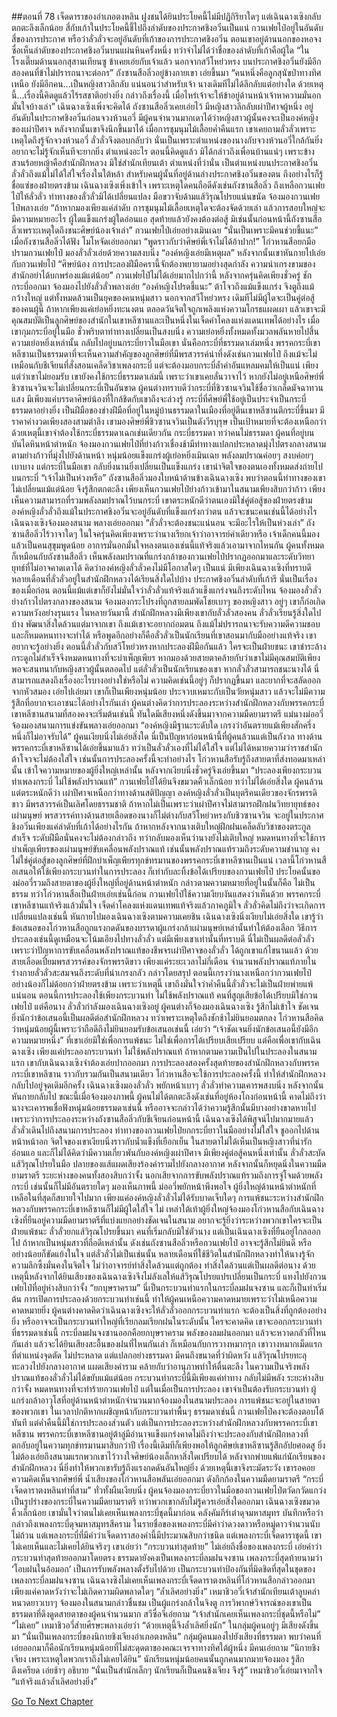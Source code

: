 ##ตอนที่ 78 เจ็ดดาราของอำเภอตงหลิน
ฝูงชนได้ยินประโยคนี้ไม่มีปฏิกิริยาใดๆ แต่เฉินฉางเซิงกลับตกตะลึงเล็กน้อย สี่กับเก้าในประโยคนี้ชี้ไปถึงลำดับของประกาศชิงอวิ๋นเป็นแน่ กวนเฟยไป๋อยู่ในอันดับสี่ของการประกาศ หรือว่าลั่วลั่วจะอยู่อันดับที่เก้าของการประกาศชิงอวิ๋น ตอนเขาอยู่ด้านนอกของหอจงซื่อเห็นลำดับของประกาศชิงอวิ๋นบนแผ่นหินครั้งหนึ่ง ทว่าจำไม่ได้ว่าชื่อของลำดับที่เก้าคือผู้ใด
“ในโรงเตี๊ยมด้านนอกสุสานเทียนซู ข้าเคยเอ่ยกับเจ้าแล้ว นอกจากสวีโหย่วหรง บนประกาศชิงอวิ๋นยังมีอีกสองคนที่ข้าไม่ปรารถนาจะต่อกร”
ถังซานสือลิ่วอยู่ข้างกายเขา เอ่ยขึ้นมา “คนหนึ่งคือลูกสุนัขป่าทางทิศเหนือ ยังมีอีกคน...เป็นหญิงสาวลึกลับ แน่นอนว่าสำหรับเจ้า นางเดิมทีไม่ได้ลึกลับแต่อย่างใด ด้วยเหตุนี้...เรื่องนี้คิดดูแล้วไร้รสชาติอย่างยิ่ง กล่าวถึงเรื่องนี้ เมื่อไหร่เจ้าจะให้ข้าอยู่ด้านหน้าเจ้าหาความมั่นอกมั่นใจบ้างเล่า”
เฉินฉางเซิงเพิ่งจะคิดได้ ถังซานสือลิ่วเคยเอ่ยไว้ มีหญิงสาวลึกลับเผ่าปีศาจผู้หนึ่ง อยู่อันดับในประกาศชิงอวิ๋นก่อนจวงห้วนอวี่ มีผู้คนจำนวนมากเดาได้ว่าหญิงสาวผู้นั้นคงจะเป็นองค์หญิงของเผ่าปีศาจ หลังจากนั้นเขาจึงนึกขึ้นมาได้ เมื่อการชุมนุมไม้เลื้อยค่ำคืนแรก เขาเคยถามลั่วลั่วเพราะเหตุใดถึงรู้จักจวงห้วนอวี่ ลั่วลั่วจึงตอบกลับว่า นั่นเป็นเพราะตำแหน่งของนางกับจวงห้วนอวี่ใกล้กันยิ่ง อยากจะไม่รู้จักเห็นทีจะยากยิ่ง
ตำแหน่งอะไร ตอนนี้คิดดูแล้ว มิได้กล่าวถึงเพื่อนบ้านแน่ๆ เพราะข้างสวนร้อยหญ้าคือสำนักฝึกหลวง มิใช่สำนักเทียนเต้า
ตำแหน่งที่ว่านั่น เป็นตำแหน่งบนประกาศชิงอวิ๋น
ลั่วลั่วถึงแม้ไม่ได้ใส่ใจเรื่องในใต้หล้า สำหรับคนผู้นั้นที่อยู่ด้านล่างประกาศชิงอวิ๋นของตน ถึงอย่างไรก็รู้ชื่อแซ่ของฝ่ายตรงข้าม
เฉินฉางเซิงเพิ่งเข้าใจ เพราะเหตุใดคนถือดีดังเช่นถังซานสือลิ่ว ถึงเหลือกวนเฟยไป๋ให้ลั่วลั่ว
ท่าทางของลั่วลั่วมิได้เปลี่ยนแปลง มือขวาจับด้ามแส้วิรุณโปรยแน่นขนัด จ้องมองกวนเฟยไป๋พลางเอ่ย “ถ้าหากมองเพียงแค่ลำดับ การชุมนุมไม้เลื้อยเหตุใดจะต้องจัดด้วยเล่า แล้วการสอบใหญ่จะมีความหมายอะไร ผู้ใดแข็งแกร่งผู้ใดอ่อนแอ สุดท้ายแล้วยังคงต้องต่อสู้ มิเช่นนั้นก่อนหน้านี้ถังซานสือลิ่วเพราะเหตุใดถึงชนะศิษย์น้องเจ้าเล่า”
กวนเฟยไป๋เอ่ยอย่างเมินเฉย “นั่นเป็นเพราะมีคนช่วยชี้แนะ”
เมื่อถังซานสือลิ่วได้ฟัง โมโหจัดเอ่ยออกมา “พูดราวกับว่าศิษย์พี่เจ้าไม่ได้อ้าปาก!”
โก่วหานสือยกมือปรามกวนเฟยไป๋ มองลั่วลั่วเอ่ยด้วยความสงบนิ่ง “องค์หญิงเอ่ยมีเหตุผล”
หลังจากนั้นเขาหันกายไปเอ่ยกับกวนเฟยไป๋ “ศิษย์น้อง การประลองฝีมือครานี้จักต้องพยายามอย่างสุดกำลัง ความน่าเกรงขามของสำนักอย่าได้บกพร่องแม้แต่น้อย”
กวนเฟยไป๋ไม่ได้เอ่ยมากไปกว่านี้ หลังจากครุ่นคิดเพียงชั่วครู่ ชักกระบี่ออกมา จ้องมองไปยังลั่วลั่วพลางเอ่ย “องค์หญิงโปรดชี้แนะ”
ต้าโจวถึงแม้แข็งแกร่ง จิงตูถึงแม้กว้างใหญ่ แต่ทั้งหมดล้วนเป็นยุคของคนหนุ่มสาว นอกจากสวีโหย่วหรง เดิมทีไม่มีผู้ใดจะเป็นคู่ต่อสู้ของคนผู้นี้ ถ้าหากเพียงแค่เย่อหยิ่งทะนงตน ตลอดวันจิตใจถูกเพลิงแห่งความโกรธแผดเผา แล้วเขาจะมีคุณสมบัติเป็นลูกศิษย์ของสำนักในเขาหลีซานและเป็นหนึ่งในเจ็ดคำโคลงแห่งแดนเทพได้อย่างไร
เมื่อเขากุมกระบี่อยู่ในมือ ชั่วพริบตาท่าทางเปลี่ยนเป็นสงบนิ่ง ความเย่อหยิ่งทั้งหมดทั้งมวลพลันหายไปสิ้น
ความเย่อหยิ่งเหล่านั้น กลับไปอยู่บนกระบี่ยาวในมือเขา
นั่นคือกระบี่ที่ธรรมดาเล่มหนึ่ง
พรรคกระบี่เขาหลีซานเป็นธรรมดาที่จะเห็นความสำคัญของลูกศิษย์ที่มีพรสวรรค์น่าทึ่งดังเช่นกวนเฟยไป๋ ถึงแม้จะไม่เหมือนกับชีเจียนที่สั่งสอนเคล็ดวิชาเพลงกระบี่ แต่จะต้องมอบกระบี่ล้ำค่าอันแหลมคมให้เป็นแน่ เพียงแต่ว่าเขาไม่ยอมรับ เขายังคงใช้กระบี่ธรรมดาเล่มนี้ เพราะว่าเขาเคยลั่นวาจาไว้ หากยังไม่อยู่เหนือศิษย์พี่ชิวซานจวินจะไม่เปลี่ยนกระบี่เป็นอันขาด
ผู้คนต่างทราบดีว่ากระบี่ที่ชิวซานจวินใช้ชื่อว่าเกล็ดมัจฉาทวนแสง มีเพียงแค่บรรดาศิษย์น้องที่ใกล้ชิดกับเขาถึงจะล่วงรู้ กระบี่ที่ศิษย์พี่ใช้อยู่เป็นประจำเป็นกระบี่ธรรมดาอย่างยิ่ง เป็นฝีมือของช่างฝีมือที่อยู่ในหมู่บ้านธรรมดาในเมืองที่อยู่ตีนเขาหลีซานตีกระบี่ขึ้นมา มีราคาค่างวดเพียงสองสามตำลึง
เขามองศิษย์พี่ชิวซานจวินเป็นดังวีรบุรุษ เป็นเป้าหมายที่จะต้องเหนือกว่า ด้วยเหตุนี้เขาจำต้องใช้กระบี่ธรรมดาเฉกเช่นเดียวกัน
กระบี่ธรรมดา ทว่าคนไม่ธรรมดา ผู้คนที่อยู่บนบันไดหินหน้าตำหนัก จ้องมองกวนเฟยไป๋ที่ย่างก้าวเชื่องช้ามีท่าทางแปลกประหลาดมุ่งไปตรงกลางสนาม
ตามย่างก้าวที่มุ่งไปยังด้านหน้า หนุ่มน้อยแข็งแกร่งผู้เย่อหยิ่งเมินเฉย พลังลมปราณค่อยๆ สงบค่อยๆ เบาบาง แต่กระบี่ในมือเขา กลับยิ่งนานยิ่งเปลี่ยนเป็นแข็งแกร่ง
เขานำจิตใจของตนเองทั้งหมดส่งถ่ายไปบนกระบี่
“เจ้าไม่เป็นห่วงหรือ”
ถังซานสือลิ่วมองใบหน้าด้านข้างเฉินฉางเซิง พบว่าตอนนี้ท่าทางของเขาไม่เปลี่ยนแม้แต่น้อย จึงรู้สึกตกตะลึง เพียงเห็นกวนเฟยไป๋ย่างก้าวเข้ามาในสนามเพียงสิบกว่าก้าว เพียงเห็นความสามารถที่รวมพลังลมปราณไว้บนกระบี่ เขาตระหนักดีว่าตนเองมิใช่คู่ต่อสู้ของฝ่ายตรงข้าม องค์หญิงลั่วลั่วถึงแม้ในประกาศชิงอวิ๋นจะอยู่อันดับที่แข็งแกร่งกว่าตน แล้วจะชนะคนเช่นนี้ได้อย่างไร
เฉินฉางเซิงจ้องมองสนาม พลางเอ่ยออกมา “ลั่วลั่วจะต้องชนะแน่นอน จะมีอะไรให้เป็นห่วงเล่า”
ถังซานสือลิ่วไร้วาจาใดๆ ในใจครุ่นคิดเพียงเพราะว่านางเรียกเจ้าว่าอาจารย์คำเดียวหรือ เจ้าเด็กคนนี้มองแล้วเป็นคนสุขุมพูดน้อย อาการมั่นอกมั่นใจหลงตนเองเช่นนี้แท้จริงแล้วเอามาจากไหนกัน
ผู้คนทั้งหมดก็เหมือนกับถังซานสือลิ่ว เห็นพลังลมปราณที่แกร่งกล้าของกวนเฟยไป๋ปรากฏออกมาและระดับวิทยายุทธ์ที่ไม่อาจคาดเดาได้ คิดว่าองค์หญิงลั่วลั่วคงไม่มีโอกาสใดๆ เป็นแน่
มีเพียงเฉินฉางเซิงที่ทราบดี หลายเดือนที่ลั่วลั่วอยู่ในสำนักฝึกหลวงได้เรียนสิ่งใดไปบ้าง
ประกาศชิงอวิ๋นลำดับที่เก้ารึ นั่นเป็นเรื่องของเมื่อก่อน ตอนนี้แม้แต่เขาก็ยังไม่มั่นใจว่าลั่วลั่วแท้จริงแล้วแข็งแกร่งจนถึงระดับไหน
จ้องมองลั่วลั่วย่างก้าวไปตรงกลางของสนาม จ้องมองกระโปรงที่ถูกสายลมพัดโชยเบาๆ ของหญิงสาว อยู่ๆ เขาก็ก่อเกิดความหวังอย่างรุนแรง
ในหลายวันมานี้ สำนักฝึกหลวงมีเพียงเขากับลั่วลั่วสองคน ลั่วลั่วเรียนรู้สิ่งใดไปบ้าง พัฒนาสิ่งใดล้วนแต่มาจากเขา ถึงแม้เขาจะอยากถ่อมตน ถึงแม้ไม่ปรารถนาจะรับความดีความชอบ และก็หมดหนทางจะทำได้ หรือพูดอีกอย่างก็คือลั่วลั่วเป็นนักเรียนที่เขาสอนมากับมืออย่างแท้จริง
เขาอยากจะรู้อย่างยิ่ง ตอนนี้ลั่วลั่วกับสวีโหย่วหรงหากประลองฝีมือกันแล้ว ใครจะเป็นฝ่ายชนะ
เขาชำระล้างกระดูกไม่สำเร็จจึงหมดหนทางที่จะบำเพ็ญเพียร หากมองด้วยสายตาคล้ายกับว่าเขาไม่มีคุณสมบัติเพียงพอจะสนทนากับหญิงสาวผู้นั้นตลอดไป
แต่ลั่วลั่วเป็นนักเรียนของเขา
หากลั่วลั่วสามารถชนะนางได้ นี่สามารถแสดงถึงเรื่องอะไรบางอย่างใช่หรือไม่
ความคิดเช่นนี้อยู่ๆ ก็ปรากฏขึ้นมา และยากที่จะสลัดออกจากหัวสมอง
เอ่ยไปเอ่ยมา เขาก็เป็นเพียงหนุ่มน้อย ประจวบเหมาะกับเป็นวัยหนุ่มสาว แล้วจะไม่มีความรู้สึกที่อยากจะเอาชนะได้อย่างไรกันเล่า
ผู้คนต่างคิดว่าการประลองระหว่างสำนักฝึกหลวงกับพรรคกระบี่เขาหลีซานสนามที่สองคงจะเริ่มต้นเช่นนี้ ทันใดมีเสียงหนึ่งดังขึ้นมาจากความมืดยามราตรี
แม่นางม่ออวี่จ้องมองสนามการแข่งขันพลางเอ่ยออกมา “องค์หญิงมีฐานะระดับใด เกรงว่าอันตรายแม้เพียงสักครึ่งหนึ่งก็ไม่อาจรับได้”
ผู้คนเงียบนิ่งไม่เอ่ยสิ่งใด นี่เป็นปัญหาก่อนหน้านี้ที่ผู้คนล้วนแต่เป็นกังวล ทางด้านพรรคกระบี่เขาหลีซานได้เอ่ยขึ้นมาแล้ว ทว่าเป็นลั่วลั่วเองที่ไม่ได้ใส่ใจ แต่ไม่ได้หมายความว่าราชสำนักต้าโจวจะไม่ต้องใส่ใจ เช่นนั้นการประลองครั้งนี้จะทำอย่างไร
โก่วหานสือรับรู้ถึงสายตาที่ส่งทอดมาเหล่านั้น เข้าใจความหมายของผู้ยิ่งใหญ่เหล่านั้น หลังจากเงียบนิ่งชั่วครู่จึงเอ่ยขึ้นมา “ประลองเพียงกระบวนท่าเพลงกระบี่ ไม่ใช้พลังปราณแท้”
กวนเฟยไป๋ได้ยินจึงขมวดคิ้วเล็กน้อย ทว่าไม่ได้เอ่ยสิ่งใด
ผู้คนล้วนแต่ตระหนักดีว่า เผ่าปีศาจเหนือกว่าทางด้านสติปัญญา องค์หญิงลั่วลั่วเป็นบุตรีคนเดียวของจักรพรรดิขาว มีพรสวรรค์เป็นเลิศโดยธรรมชาติ ถ้าหากไม่เป็นเพราะว่าเผ่าปีศาจไม่สามารถฝึกฝนวิทยายุทธ์ของเผ่ามนุษย์ พรสวรรค์ทางด้านสายเลือดของนางก็ไม่ต่างกับสวีโหย่วหรงกับชิวซานจวิน จะอยู่ในประกาศชิงอวิ๋นเพียงแค่ลำดับที่เก้าได้อย่างไรกัน
ถ้าหากหลังจากนางเติบใหญ่ฝึกฝนเคล็ดลับวิชาของตระกูลสำเร็จ ระดับฝีมือนั่นคงจะไม่ต้องกล่าวถึง ทว่ากลับมองเห็นว่านางยังไม่เติบใหญ่ หมดหนทางที่จะใช้การบำเพ็ญเพียรของเผ่ามนุษย์ขับเคลื่อนพลังปราณแท้ เช่นนั้นพลังปราณแท้รวมถึงระดับความชำนาญ คงไม่ใช่คู่ต่อสู้ของลูกศิษย์ที่ฝึกบำเพ็ญเพียรทุกข์ทรมานของพรรคกระบี่เขาหลีซานเป็นแน่
เวลานี้โก่วหานสือเสนอให้ใช้เพียงกระบวนท่าในการประลอง ก็เท่ากับละทิ้งข้อได้เปรียบของกวนเฟยไป๋
ประโยคนั้นของม่ออวี่รวมถึงสายตาของผู้ยิ่งใหญ่ที่อยู่ด้านหน้าตำหนัก กล่าวตามความหมายที่อยู่ในนั้นก็คือ ไม่เป็นธรรม
ทว่าโก่วหานสือเป็นฝ่ายเอ่ยเช่นนี้ก่อน กวนเฟยไป๋ใช้ความเงียบงันแสดงว่าเห็นด้วย พรรคกระบี่เขาหลีซานแท้จริงแล้วมั่นใจ เจ็ดคำโคลงแห่งแดนเทพแท้จริงแล้วภาคภูมิใจ
ลั่วลั่วคิดไม่ถึงว่าจะเกิดการเปลี่ยนแปลงเช่นนี้ หันกายไปมองเฉินฉางเซิงตามความเคยชิน
เฉินฉางเซิงนิ่งเงียบไม่เอ่ยสิ่งใด เขารู้ว่าข้อเสนอของโก่วหานสือถูกแรงกดดันของบรรดาผู้แกร่งกล้าเผ่ามนุษย์เหล่านั้นทำให้ต้องเลือก วิธีการประลองเช่นนี้ดูเหมือนจะโน้มเอียงไปทางลั่วลั่ว แต่มีเพียงเขาเท่านั้นที่ทราบดี นี่ไม่เป็นผลดีต่อลั่วลั่ว เพราะว่าปัญหาการขับเคลื่อนพลังปราณแท้ของชีพจรเผ่าปีศาจของลั่วลั่ว ได้ถูกเขาแก้ไขนานแล้ว
ด้วยสายเลือดเปี่ยมพรสวรรค์ของจักรพรรดิขาว เพียงแค่ระยะเวลาไม่กี่เดือน จำนวนพลังปราณแท้ภายในร่างกายลั่วลั่วสะสมจนถึงระดับที่น่าเกรงกลัว กล่าวโดยสรุป ตอนนี้เกรงว่านางเหนือกว่ากวนเฟยไป๋ อย่างน้องก็ไม่ด้อยกว่าฝ่ายตรงข้าม เพราะว่าเหตุนี้ เขาถึงมั่นใจว่าค่ำคืนนี้ลั่วลั่วจะไม่เป็นฝ่ายพ่ายแพ้แน่นอน
ตอนนี้การประลองใช้เพียงกระบวนท่า ไม่ใช้พลังปราณแท้ คนที่สูญเสียข้อได้เปรียบมิใช่กวนเฟยไป๋ แต่คือนาง
ลั่วลั่วกำลังมองเฉินฉางเซิงอยู่
ผู้คนต่างก็จ้องมองเฉินฉางเซิง รู้สึกไม่เข้าใจ ชัดเจนยิ่งนักว่าข้อเสนอนี้เป็นผลดีต่อสำนักฝึกหลวง ทว่าเพราะเหตุใดถึงชักช้าไม่ยินยอมตกลง
โก่วหานสือคิดว่าหนุ่มน้อยผู้นี้เพราะว่าถือดีถึงไม่ยินยอมรับข้อเสนอเช่นนี้ เอ่ยว่า “เจ้าชัดเจนยิ่งนักข้อเสนอนี้ยังมีอีกความหมายหนึ่ง”
ที่เขาเอ่ยมิใช่เพื่อการแพ้ชนะ ไม่ใช่เพื่อการได้เปรียบเสียเปรียบ แต่คือเพื่อเขากับเฉินฉางเซิง
เพียงแค่ประลองกระบวนท่า ไม่ใช้พลังปราณแท้ ถ้าหากตามความเป็นไปในประลองในสนามแรก เขากับเฉินฉางเซิงจำต้องเอ่ยปากออกมา
การประลองสองครั้งสุดท้ายของสำนักฝึกหลวงกับพรรคกระบี่เขาหลีซาน ราวกับรวมกันเป็นสนามเดียว
โก่วหานสือจะใช้การประลองครั้งนี้ ทำให้สำนักฝึกหลวงกลับไปอยู่จุดเดิมอีกครั้ง
เฉินฉางเซิงมองลั่วลั่ว พยักหน้าเบาๆ
ลั่วลั่วทำความเคารพสงบนิ่ง หลังจากนั้นหันกายกลับไป
ขณะนี้เมื่อจ้องมองภาพนี้ ผู้คนไม่ได้ตกตะลึงดังเช่นที่อยู่ห้องโถงก่อนหน้านี้ คาดไม่ถึงว่านางจะเคารพเชื่อฟังหนุ่มน้อยธรรมดาเช่นนี้ หรืออาจจะกล่าวได้ว่าความรู้สึกนั้นมีบางอย่างขาดหายไป เพราะว่าการประลองระหว่างถังซานสือลิ่วกับชีเจียนก่อนหน้านี้ เฉินฉางเซิงได้พิสูจน์ไปมากมายแล้ว
ลั่วลั่วเดินไปถึงสนามการประลอง
ท่าทางของกวนเฟยไป๋ยกกระบี่ยาวในมืออย่างไม่ใส่ใจ ชูออกไปด้านหน้าหน้าอก
จิตใจของเขาเงียบนิ่งราวกับน้ำแข็งที่เยือกเย็น ในสายตาไม่ได้เห็นเป็นหญิงสาวที่น่ารักอ่อนแอ และก็ไม่ได้คิดว่ามีความเกี่ยวพันกับองค์หญิงเผ่าปีศาจ มีเพียงคู่ต่อสู้คนหนึ่งเท่านั้น
ลั่วลั่วสะบัดแส้วิรุณโปรยในมือ ปลายของแส้แผดเสียงร้องคำรามไปยังกลางอากาศ หลังจากนั้นก็หยุดนิ่งในความมืดยามราตรี
ระยะห่างของคนทั้งสองสิบกว่าจั้ง นอกเสียจากการขับพลังปราณแท้รวมถึงการจู่โจมด้วยพลังกระบี่ เช่นนั้นก็ไม่มีอันตรายใดๆ
มองเห็นภาพนี้ ม่ออวี่พยักหน้าพึงพอใจ ผู้ยิ่งใหญ่ด้านหน้าตำหนักที่เหลือในที่สุดก็สบายใจไปมาก
เพียงแค่องค์หญิงลั่วลั่วไม่ได้รับบาดเจ็บใดๆ การแพ้ชนะระหว่างสำนักฝึกหลวงกับพรรคกระบี่เขาหลีซานก็ไม่มีผู้ใดใส่ใจ
ไม่ เหล่าใต้เท้าผู้ยิ่งใหญ่จ้องมองโก่วหานสือกับเฉินฉางเซิงที่ยืนอยู่ความมืดยามราตรีที่แบ่งแยกอย่างชัดเจนในสนาม อยากจะรู้ยิ่งว่าระหว่างพวกเขาใครจะเป็นฝ่ายแพ้ชนะ
ลั่วลั่วยกแส้วิรุณโปรยขึ้นมา คนที่เริ่มกลับมิใช่ตัวนาง แต่เป็นเฉินฉางเซิงที่ยืนอยู่ไกลออกไป
ถ้าหากเป็นหนุ่มสาวที่ถือดีเหล่านั้น ดังเช่นถังซานสือลิ่วหรือกวนเฟยไป๋ อาจจะรู้สึกไม่ยินดี หรืออย่างน้อยก็ขัดแย้งในใจ แต่ลั่วลั่วไม่เป็นเช่นนั้น หลายเดือนที่ใช้ชีวิตในสำนักฝึกหลวงทำให้นางรู้จักความลึกซึ้งมั่นคงในจิตใจ ไม่ว่าอาจารย์ทำสิ่งใดล้วนแต่ถูกต้อง ทำสิ่งใดล้วนแต่เป็นผลดีต่อนาง
ด้วยเหตุนี้หลังจากได้ยินเสียงของเฉินฉางเซิงจึงไม่ลังเลให้แส้วิรุณโปรยแปรเปลี่ยนเป็นกระบี่ แทงไปยังกวนเฟยไป๋ที่อยู่ห่างสิบกว่าจั้ง
“ยกบุษราคราม”
นี่เป็นกระบวนท่าแรกในกระบี่ลมฝนจงซาน และก็เป็นท่าเริ่มต้น
การเปิดการประลองด้วยกระบวนท่าเช่นนี้ ทำให้ผู้คนเหนือความคาดหมายเพราะว่าไม่เหนือความคาดหมายยิ่ง
ผู้คนต่างคาดคิดว่าเฉินฉางเซิงจะให้ลั่วลั่วออกกระบวนท่าแรก จะต้องเป็นสิ่งที่ถูกต้องอย่างยิ่ง หรืออาจจะเป็นกระบวนท่าใหญ่ที่เรียกลมเรียกฝนในระดับนั้น
ใครจะคาดคิด เขาจะออกกระบวนท่าที่ธรรมดาเช่นนี้
กระบี่ลมฝนจงซานออกคือยกบุษราคราม พลังของลมฝนออกมา แล้วจะหวาดกลัวที่ไหนกันเล่า แล้วจะได้ยินเสียงสะอื้นของฝนที่ไหนกันเล่า
ก็เหมือนกับการวางหมากรุก เขาวางหมากเม็ดแรกที่ตำแหน่งจุดตัด ไม่ประหลาด แต่แปลกอย่างธรรมดา
มีคนถึงขนาดที่ว่าผิดหวัง
แส้วิรุณโปรยทะลุทะลวงไปยังกลางอากาศ แผดเสียงคำราม คล้ายกับว่าอานุภาพทำให้ตื่นตะลึง ในความเป็นจริงพลังปราณแท้ของลั่วลั่วไม่ได้ขยับแม้แต่น้อย กระบวนท่ากระบี่นี้มีเพียงแค่ท่าทาง กลับไม่มีพลัง ระยะห่างสิบกว่าจั้ง หมดหนทางที่จะทำร้ายกวนเฟยไป๋ แต่ในเมื่อเป็นการประลอง เขาจำเป็นต้องรับกระบวนท่า ผู้แกร่งกล้าอาวุโสที่อยู่ด้านหน้าตำหนักจำนวนมากจ้องมองในสนามประลอง การแพ้ชนะจะอยู่ในสายตาของพวกเขา
ในเวลาปกติหากเผชิญหน้ากับกระบวนท่าพื้นๆ ธรรมดาเช่นนี้ กวนเฟยไป๋คงจะต้องตอบโต้ทันที แต่ค่ำคืนนี้มิใช่การประลองส่วนตัว แต่เป็นการประลองระหว่างสำนักฝึกหลวงกับพรรคกระบี่เขาหลีซาน พรรคกระบี่เขาหลีซานอยู่ต้าลู่มีอำนาจแข็งแกร่งคาดไม่ถึงว่าจะประลองกับสำนักฝึกหลวงที่ตกอับอยู่ในความทุกข์ทรมานมาสิบกว่าปี เรื่องนี้เดิมทีก็เพียงพอให้ลูกศิษย์เขาหลีซานรู้สึกอัปยศอดสู ยิ่งไม่ต้องเอ่ยถึงสนามแรกพวกเขาไว้วางใจศิษย์น้องเล็กหาสิ่งใดเปรียบได้ หลังจากพ่ายแพ้แก่นักเรียนของสำนักฝึกหลวง นี่ยิ่งทำให้พวกเขารับรู้ถึงแรงกดดันอันใหญ่ยิ่ง ด้วยเหตุนี้เขาจึงระมัดระวัง เขารอคอยความคิดเห็นจากศิษย์พี่
น้ำเสียงของโก่วหานสือพลันเอ่ยออกมา ดังกึกก้องในความมืดยามราตรี
“กระบี่เจ็ดดาราตงหลินท่าที่สาม”
ทั่วทั้งผืนเงียบนิ่ง
ผู้คนจ้องมองกระบี่ยาวในมือของกวนเฟยไป๋ตวัดกวัดแกว่งเป็นรูปร่างของกระบี่ในความมืดยามราตรี ทว่าพวกเขากลับไม่รู้ควรเอ่ยสิ่งใดออกมา
เฉินฉางเซิงขมวดคิ้วเล็กน้อย เขามั่นใจว่าตนไม่เคยเห็นเพลงกระบี่ชุดนี้มาก่อน
คลังคัมภีร์เต๋าดุจมหาสมุทร บันทึกหรือว่ากล่าวถึงเพลงกระบี่ดุจมหาสมุทรสีคราม ในรายชื่อของเพลงกระบี่มีคำว่าดวงดาวหรือหมู่ดาวจำนวนนับไม่ถ้วน แต่เพลงกระบี่ที่มีคำว่าเจ็ดดาราสองคำนี้มีประมาณสิบกว่าชนิด
แต่เพลงกระบี่เจ็ดดาราชุดนี้ เขาไม่เคยเห็นและไม่เคยได้ยินจริงๆ
เขาเอ่ยว่า “กระบวนท่าสุดท้าย”
ไม่เอ่ยถึงชื่อของเพลงกระบี่ เอ่ยคำว่ากระบวนท่าสุดท้ายออกมาโดยตรง ธรรมดายังคงเป็นเพลงกระบี่ลมฝนจงซาน
เพลงกระบี่สุดท้ายนามว่า ‘โอบฝนในอ้อมอก’
เป็นการรับพลังพลางตั้งรับไปด้วย เป็นกระบวนท่าป้องกันที่มิดชิดที่สุดในชุดของเพลงกระบี่ลมฝนจงซาน
เฉินฉางซิงไม่เคยเห็นเพลงกระบี่เจ็ดดาราตงหลินที่โก่วหานสือกล่าวออกมา เพียงแค่คาดหวังว่าจะไม่เกิดความผิดพลาดใดๆ
“ล้ำเลิศอย่างยิ่ง”
เหมาชิวอวี่เจ้าสำนักเทียนเต้าลูบคลำหนวดยาวเบาๆ จ้องมองในสนามกล่าวชื่นชม
เป็นผู้แกร่งกล้าในจิงตู การวิพากษ์วิจารณ์ของเขาเป็นธรรมดาที่ดึงดูดสายตาของผู้คนจำนวนมาก
สวีซื่อจีเอ่ยถาม “เจ้าสำนักเคยเห็นเพลงกระบี่ชุดนี้หรือไม่”
“ไม่เคย”
เหมาชิวอวี่ส่ายศีรษะพลางเอ่ยว่า “ด้วยเหตุนี้จึงล้ำเลิศยิ่งนัก”
ในกลุ่มผู้คนอยู่ๆ มีเสียงดังขึ้นมา “นั่นเป็นเพลงกระบี่ของนิกายชิงเจียงอำเภอตงหลิน”
กลุ่มผู้คนมองไปยังเสียงที่ธรรมดา พบว่าคนที่เอ่ยออกมาก็คือนักเรียนหนุ่มน้อยที่ไม่สะดุดตาของคณะเจรจาทางทิศใต้ผู้หนึ่ง
มีคนเอ่ยถาม “นิกายชิงเจียง เพราะเหตุใดพวกเราถึงไม่เคยได้ยิน”
นักเรียนหนุ่มน้อยคนนั้นถูกคนมากมายจ้องมอง รู้สึกตึงเครียด เอ่ยช้าๆ อธิบาย “นั่นเป็นสำนักเล็กๆ นักเรียนก็เป็นคนชิงเจียง จึงรู้”
เหมาชิวอวี่เอ่ยมาจากใจ “แท้จริงแล้วล้ำเลิศอย่างยิ่ง”




[Go To Next Chapter]( ./80.md)